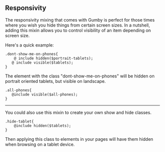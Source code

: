## Responsivity

The responsivity mixing that comes with Gumby is perfect for those times where you wish you hide things from certain screen sizes. In a nutshell, adding this mixin allows you to control visibility of an item depending on screen size.

Here's a quick example:

```
.dont-show-me-on-phones{
	@ include hidden($portrait-tablets);
   @ include visible($tablets);
}
```
The element with the class "dont-show-me-on-phones" will be hidden on portrait oriented tablets, but visible on landscape.

```
.all-phones{
   @include visible($all-phones);
}
```
---

You could also use this mixin to create your own show and hide classes.

```
.hide-tablet{
	@include hidden($tablets);
}
```
Then applying this class to elements in your pages will have them hidden when browsing on a tablet device.



